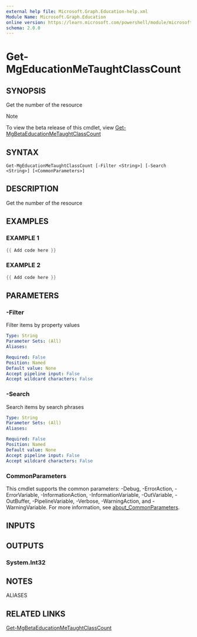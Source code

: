```yaml
---
external help file: Microsoft.Graph.Education-help.xml
Module Name: Microsoft.Graph.Education
online version: https://learn.microsoft.com/powershell/module/microsoft.graph.education/get-mgeducationmetaughtclasscount
schema: 2.0.0
---
```


# Get-MgEducationMeTaughtClassCount

## SYNOPSIS
Get the number of the resource

> [!NOTE]
> To view the beta release of this cmdlet, view [Get-MgBetaEducationMeTaughtClassCount](/powershell/module/Microsoft.Graph.Beta.Education/Get-MgBetaEducationMeTaughtClassCount?view=graph-powershell-beta)

## SYNTAX

```
Get-MgEducationMeTaughtClassCount [-Filter <String>] [-Search <String>] [<CommonParameters>]
```

## DESCRIPTION
Get the number of the resource

## EXAMPLES

### EXAMPLE 1
```powershell
{{ Add code here }}
```

### EXAMPLE 2
```powershell
{{ Add code here }}
```

## PARAMETERS

### -Filter
Filter items by property values

```yaml
Type: String
Parameter Sets: (All)
Aliases:

Required: False
Position: Named
Default value: None
Accept pipeline input: False
Accept wildcard characters: False
```

### -Search
Search items by search phrases

```yaml
Type: String
Parameter Sets: (All)
Aliases:

Required: False
Position: Named
Default value: None
Accept pipeline input: False
Accept wildcard characters: False
```

### CommonParameters
This cmdlet supports the common parameters: -Debug, -ErrorAction, -ErrorVariable, -InformationAction, -InformationVariable, -OutVariable, -OutBuffer, -PipelineVariable, -Verbose, -WarningAction, and -WarningVariable. For more information, see [about_CommonParameters](http://go.microsoft.com/fwlink/?LinkID=113216).

## INPUTS

## OUTPUTS

### System.Int32
## NOTES

ALIASES

## RELATED LINKS
[Get-MgBetaEducationMeTaughtClassCount](/powershell/module/Microsoft.Graph.Beta.Education/Get-MgBetaEducationMeTaughtClassCount?view=graph-powershell-beta)
